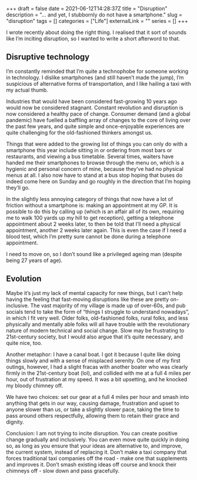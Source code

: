 +++
draft = false
date = 2021-06-12T14:28:37Z
title = "Disruption"
description = "... and yet, I stubbornly do not have a smartphone."
slug = "disruption"
tags = []
categories = ["Life"]
externalLink = ""
series = []
+++

I wrote recently about doing the right thing. I realised that it sort of sounds like I’m inciting disruption, so I wanted to write a short afterword to that.

## Disruptive technology
I’m constantly reminded that I’m quite a technophobe for someone working in technology. I dislike smartphones (and still haven’t made the jump), I’m suspicious of alternative forms of transportation, and I like hailing a taxi with my actual thumb.

Industries that would have been considered fast-growing 10 years ago would now be considered stagnant. Constant revolution and disruption is now considered a healthy pace of change. Consumer demand (and a global pandemic) have fuelled a baffling array of changes to the core of living over the past few years, and quite simple and once-enjoyable experiences are quite challenging for the old-fashioned thinkers amongst us.

Things that were added to the growing list of things you can only do with a smartphone this year include sitting in or ordering from most bars or restaurants, and viewing a bus timetable. Several times, waiters have handed me their smartphones to browse through the menu on, which is a hygienic and personal concern of mine, because they’ve had no physical menus at all. I also now have to stand at a bus stop hoping that buses do indeed come here on Sunday and go roughly in the direction that I’m hoping they’ll go.

In the slightly less annoying category of things that now have a lot of friction without a smartphone is: making an appointment at my GP. It is possible to do this by calling up (which is an affair all of its own, requiring me to walk 100 yards up my hill to get reception), getting a telephone appointment about 2 weeks later, to then be told that I’ll need a physical appointment, another 2 weeks later again. This is even the case if I need a blood test, which I’m pretty sure cannot be done during a telephone appointment.

I need to move on, so I don’t sound like a privileged ageing man (despite being 27 years of age).

## Evolution
Maybe it’s just my lack of mental capacity for new things, but I can’t help having the feeling that fast-moving disruptions like these are pretty on-inclusive. The vast majority of my village is made up of over-60s, and pub socials tend to take the form of “things I struggle to understand nowadays”, in which I fit very well. Older folks, old-fashioned folks, rural folks, and less physically and mentally able folks will all have trouble with the revolutionary nature of modern technical and social change. Slow may be frustrating to 21st-century society, but I would also argue that it’s quite necessary, and quite nice, too.

Another metaphor: I have a canal boat. I got it because I quite like doing things slowly and with a sense of misplaced serenity. On one of my first outings, however, I had a slight fracas with another boater who was clearly firmly in the 21st-century boat (lol), and collided with me at a full 4 miles per hour, out of frustration at my speed. It was a bit upsetting, and he knocked my bloody chimney off.

We have two choices: set our gear at a full 4 miles per hour and smash into anything that gets in our way, causing damage, frustration and upset to anyone slower than us, or take a slightly slower pace, taking the time to pass around others respectfully, allowing them to retain their grace and dignity.

Conclusion: I am not trying to incite disruption. You can create positive change gradually and inclusively. You can even move quite quickly in doing so, as long as you ensure that your ideas are alternative to, and improve, the current system, instead of replacing it. Don’t make a taxi company that forces traditional taxi companies off the road - make one that supplements and improves it. Don’t smash existing ideas off course and knock their chimneys off - slow down and pass gracefully.
